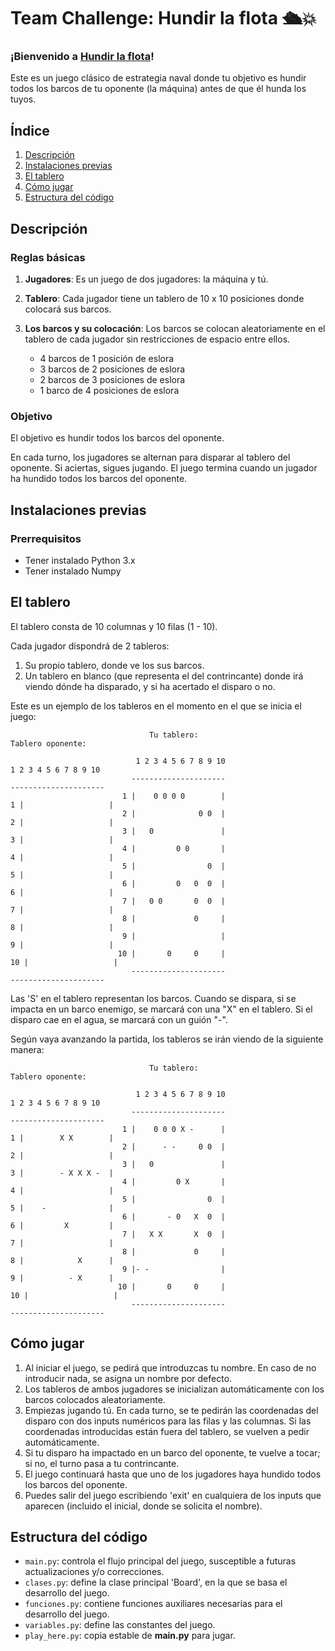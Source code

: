 # Team Challenge: Hundir la flota 🛳️💥

### ¡Bienvenido a [Hundir la flota](https://es.wikipedia.org/wiki/Batalla_naval_(juego))!
Este es un juego clásico de estrategia naval donde tu objetivo es hundir todos los barcos de tu oponente (la máquina) antes de que él hunda los tuyos.

## **Índice**   
1. [Descripción](#id1)
2. [Instalaciones previas](#id2)
3. [El tablero](#id3)
4. [Cómo jugar](#id4)
5. [Estructura del código](#id5)

## Descripción<a name="id1"></a>
### Reglas básicas
1. **Jugadores**: Es un juego de dos jugadores: la máquina y tú.
2. **Tablero**: Cada jugador tiene un tablero de 10 x 10 posiciones donde colocará sus barcos.
3. **Los barcos y su colocación**: Los barcos se colocan aleatoriamente en el tablero de cada jugador sin restricciones de espacio entre ellos.
   
    - 4 barcos de 1 posición de eslora
    - 3 barcos de 2 posiciones de eslora
    - 2 barcos de 3 posiciones de eslora
    - 1 barco de 4 posiciones de eslora
      
### Objetivo
El objetivo es hundir todos los barcos del oponente.

En cada turno, los jugadores se alternan para disparar al tablero del oponente. Si aciertas, sigues jugando. El juego termina cuando un jugador ha hundido todos los barcos del oponente.

## Instalaciones previas<a name="id2"></a>
### Prerrequisitos

- Tener instalado Python 3.x
- Tener instalado Numpy

## El tablero<a name="id3"></a>
El tablero consta de 10 columnas y 10 filas (1 - 10).

Cada jugador dispondrá de 2 tableros: 
1. Su propio tablero, donde ve los sus barcos.
2. Un tablero en blanco (que representa el del contrincante) donde irá viendo dónde ha disparado, y si ha acertado el disparo o no. 

Este es un ejemplo de los tableros en el momento en el que se inicia el juego:

                                   Tu tablero:                                      Tablero oponente:
                                    
                                1 2 3 4 5 6 7 8 9 10                               1 2 3 4 5 6 7 8 9 10
                               ---------------------                               ---------------------
                             1 |    0 0 0 0        |                             1 |                   |
                             2 |              0 0  |                             2 |                   |
                             3 |   0               |                             3 |                   |
                             4 |         0 0       |                             4 |                   |
                             5 |                0  |                             5 |                   | 
                             6 |         0   0  0  |                             6 |                   |
                             7 |   0 0       0  0  |                             7 |                   |
                             8 |             0     |                             8 |                   |
                             9 |                   |                             9 |                   |
                            10 |       0     0     |                            10 |                   |
                               ---------------------                               ---------------------
                                      
Las 'S' en el tablero representan los barcos.
Cuando se dispara, si se impacta en un barco enemigo, se marcará con una "X" en el tablero. Si el disparo cae en el agua, se marcará con un guión "-".

Según vaya avanzando la partida, los tableros se irán viendo de la siguiente manera: 

                                   Tu tablero:                                      Tablero oponente:
                                    
                                1 2 3 4 5 6 7 8 9 10                               1 2 3 4 5 6 7 8 9 10
                               ---------------------                               ---------------------
                             1 |    0 0 0 X -      |                             1 |        X X        |
                             2 |      - -     0 0  |                             2 |                   |
                             3 |   0               |                             3 |        - X X X -  |
                             4 |         0 X       |                             4 |                   |
                             5 |                0  |                             5 |    -              | 
                             6 |       - 0   X  0  |                             6 |         X         |
                             7 |   X X       X  0  |                             7 |                   |
                             8 |             0     |                             8 |            X      |
                             9 |- -                |                             9 |          - X      |
                            10 |       0     0     |                            10 |                   |
                               ---------------------                               ---------------------


## Cómo jugar<a name="id4"></a>
1. Al iniciar el juego, se pedirá que introduzcas tu nombre. En caso de no introducir nada, se asigna un nombre por defecto.
2. Los tableros de ambos jugadores se inicializan automáticamente con los barcos colocados aleatoriamente.
3. Empiezas jugando tú. En cada turno, se te pedirán las coordenadas del disparo con dos inputs numéricos para las filas y las columnas. Si las coordenadas introducidas están fuera del tablero, se vuelven a pedir automáticamente.
4. Si tu disparo ha impactado en un barco del oponente, te vuelve a tocar; si no, el turno pasa a tu contrincante.
5. El juego continuará hasta que uno de los jugadores haya hundido todos los barcos del oponente.
6. Puedes salir del juego escribiendo 'exit' en cualquiera de los inputs que aparecen (incluido el inicial, donde se solicita el nombre).

## Estructura del código<a name="id5"></a>
- `main.py`: controla el flujo principal del juego, susceptible a futuras actualizaciones y/o correcciones.
- `clases.py`: define la clase principal 'Board', en la que se basa el desarrollo del juego.
- `funciones.py`: contiene funciones auxiliares necesarias para el desarrollo del juego.
- `variables.py`: define las constantes del juego.
- `play_here.py`: copia estable de **main.py** para jugar.

